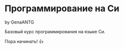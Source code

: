 # Программирование на Си

by GenaANTG

Базовый курс программирования на языке Си.

Пора начинать! :+1: